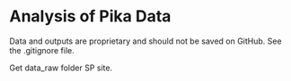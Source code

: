 # Analysis of Pika Data

Data and outputs are proprietary and should not be saved on GitHub. See the .gitignore file. 

Get data_raw folder SP site. 

